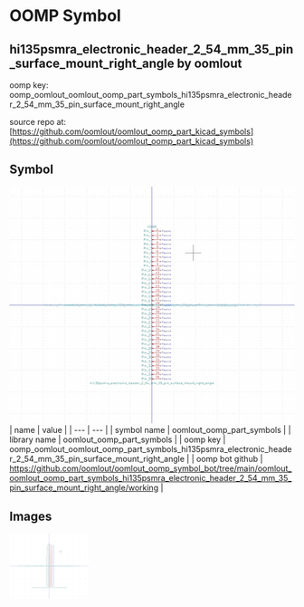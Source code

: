 # OOMP Symbol  
## hi135psmra_electronic_header_2_54_mm_35_pin_surface_mount_right_angle  by oomlout  
  
oomp key: oomp_oomlout_oomlout_oomp_part_symbols_hi135psmra_electronic_header_2_54_mm_35_pin_surface_mount_right_angle  
  
source repo at: [https://github.com/oomlout/oomlout_oomp_part_kicad_symbols](https://github.com/oomlout/oomlout_oomp_part_kicad_symbols)  
## Symbol  
  
[![working.png](working_600.png)](working.png)  
| name | value | 
| --- | --- | 
| symbol name | oomlout_oomp_part_symbols | 
| library name | oomlout_oomp_part_symbols | 
| oomp key | oomp_oomlout_oomlout_oomp_part_symbols_hi135psmra_electronic_header_2_54_mm_35_pin_surface_mount_right_angle | 
| oomp bot github | https://github.com/oomlout/oomlout_oomp_symbol_bot/tree/main/oomlout_oomlout_oomp_part_symbols_hi135psmra_electronic_header_2_54_mm_35_pin_surface_mount_right_angle/working | 
## Images  
  
[![working.png](working_140.png)](working.png)  
